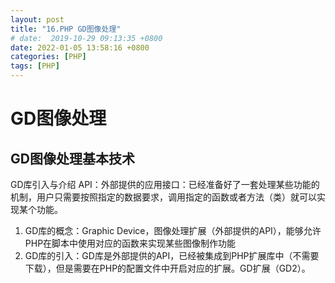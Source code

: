 ```yaml
---
layout: post
title: "16.PHP GD图像处理"
# date:  2019-10-29 09:13:35 +0800
date: 2022-01-05 13:58:16 +0800
categories: [PHP]
tags: [PHP]
---
```


# GD图像处理
## GD图像处理基本技术
GD库引入与介绍
API：外部提供的应用接口：已经准备好了一套处理某些功能的机制，用户只需要按照指定的数据要求，调用指定的函数或者方法（类）就可以实现某个功能。

1. GD库的概念：Graphic Device，图像处理扩展（外部提供的API），能够允许PHP在脚本中使用对应的函数来实现某些图像制作功能
2. GD库的引入：GD库是外部提供的API，已经被集成到PHP扩展库中（不需要下载），但是需要在PHP的配置文件中开启对应的扩展。GD扩展（GD2）。
